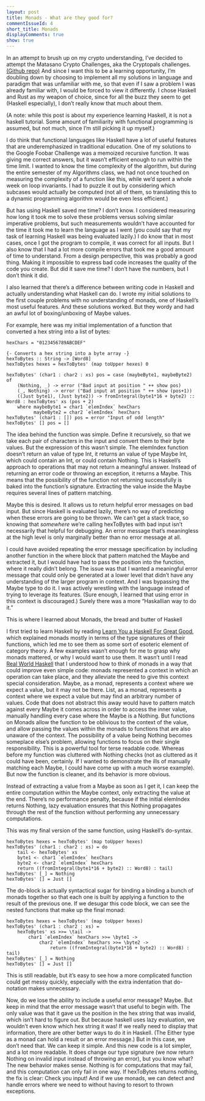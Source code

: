 ```yaml
---
layout: post
title: Monads - What are they good for?
commentIssueId: 4
short_title: Monads
displayComments: true
show: true
---
```


In an attempt to brush up on my crypto understanding, I’ve decided to attempt the Matasano Crypto Challenges, aka the Cryptopals challenges. [(Github repo)](https://github.com/nicktobey/cryptopals) And since I want this to be a learning opportunity, I’m doubling down by choosing to implement all my solutions in language and paradigm that was unfamiliar with me, so that even if I saw a problem I was already familiar with, I would be forced to view it differently.  I chose Haskell and Rust as my weapon of choice, since for all the buzz they seem to get (Haskell especially), I don’t really know that much about them.

(A note: while this post is about my experience learning Haskell, it is not a haskell tutorial. Some amount of familiarity with functional programming is assumed, but not much, since I’m still picking it up myself.)

I do think that functional languages like Haskell have a lot of useful features that are underemphasized in traditional education. One of my solutions to the Google Foobar Challenge was a memoized recursive function. It was giving me correct answers, but it wasn’t efficient enough to run within the time limit. I wanted to know the time complexity of the algorithm, but during the entire semester of my Algorithms class, we had not once touched on measuring the complexity of a function like this, while we’d spent a whole week on loop invariants. I had to puzzle it out by considering which subcases would actually be computed (not all of them, so translating this to a dynamic programming algorithm would be even less efficient.)

But has using Haskell saved me time? I don’t know. I considered measuring how long it took me to solve these problems versus solving similar imperative problems, but such measurements wouldn’t have accounted for the time it took me to learn the language as I went (you could say that my task of learning Haskell was being evaluated lazily.) I do know that in most cases, once I got the program to compile, it was correct for all inputs. But I also know that I had a lot more compile errors that took me a good amount of time to understand. From a design perspective, this was probably a good thing. Making it impossible to express bad code increases the quality of the code you create. But did it save me time? I don’t have the numbers, but I don’t think it did.

I also learned that there’s a difference between writing code in Haskell and actually understanding what Haskell can do. I wrote my initial solutions to the first couple problems with no understanding of monads, one of Haskell’s most useful features. And these solutions worked. But they wordy and had an awful lot of boxing/unboxing of Maybe values.

For example, here was my initial implementation of a function that converted a hex string into a list of bytes:

```
hexChars = "0123456789ABCDEF"

{- Converts a hex string into a byte array -}
hexToBytes :: String -> [Word8]
hexToBytes hexes = hexToBytes' (map toUpper hexes) 0

hexToBytes' (char1 : char2 : xs) pos = case (maybeByte1, maybeByte2) of
    (Nothing, _) -> error ("Bad input at position " ++ show pos)
    (_, Nothing) -> error ("Bad input at position " ++ show (pos+1))
    ((Just byte1), (Just byte2)) -> fromIntegral(byte1*16 + byte2) :: Word8 : hexToBytes' xs (pos + 2)
    where maybeByte1 = char1 `elemIndex` hexChars
          maybeByte2 = char2 `elemIndex` hexChars
hexToBytes' (char1 : []) pos = error "Input of odd length"
hexToBytes' [] pos = []
```

The idea behind the function was simple. Define it recursively, so that we take each pair of characters in the input and convert them to their byte values. But the expression of this wasn’t simple. The elemIndex function doesn’t return an value of type Int, it returns an value of type Maybe Int, which could contain an Int, or could contain Nothing. This is Haskell’s approach to operations that may not return a meaningful answer. Instead of returning an error code or throwing an exception, it returns a Maybe. This means that the possibility of the function not returning successfully is baked into the function’s signature. Extracting the value inside the Maybe requires several lines of pattern matching.

Maybe this is desired. It allows us to return helpful error messages on bad input. But since Haskell is evaluated lazily, there’s no way of predicting when these errors are going to be thrown. We can’t get a stack trace, so knowing that *somewhere* we’re calling hexToBytes with bad input isn’t necessarily that helpful for debugging. An error message that’s meaningless at the high level is only marginally better than no error message at all.

I could have avoided repeating the error message specification by including another function in the where block that pattern matched the Maybe and extracted it, but I would have had to pass the position into the function, where it really didn’t belong. The issue was that I wanted a meaningful error message that could only be generated at a lower level that didn’t have any understanding of the larger program in context. And I was bypassing the Maybe type to do it. I was actively wrestling with the language instead of trying to leverage its features. (Sure enough, I learned that using error in this context is discouraged.) Surely there was a more “Haskallian way to do it.”

This is where I learned about Monads, the bread and butter of Haskell

I first tried to learn Haskell by reading [Learn You a Haskell For Great Good](http://learnyouahaskell.com/), which explained monads mostly in terms of the type signatures of their functions, which led me to see them as some sort of esoteric element of category theory. A few examples wasn’t enough for me to grasp why monads mattered, or why I would want to use them. It wasn’t until I read [Real World Haskell](http://book.realworldhaskell.org/) that I understood how to think of monads in a way that could improve even simple code: monads represented a context in which an operation can take place, and they alleviate the need to give this context special consideration. Maybe, as a monad, represents a context where we expect a value, but it may not be there. List, as a monad, represents a context where we expect a value but may find an arbitrary number of values. Code that does not abstract this away would have to pattern match against every Maybe it comes across in order to access the inner value, manually handling every case where the Maybe is a Nothing. But functions on Monads allow the function to be oblivious to the context of the value, and allow passing the values within the monads to functions that are also unaware of the context. The possibility of a value being Nothing becomes someplace else’s problem, allowing functions to focus on their single responsibility. This is a powerful tool for terse readable code. Whereas before my function was cluttered with Nothing checks (not as cluttered as it could have been, certainly. If I wanted to demonstrate the ills of manually matching each Maybe, I could have come up with a much worse example). But now the function is cleaner, and its behavior is more obvious.

Instead of extracting a value from a Maybe as soon as I get it, I can keep the entire computation within the Maybe context, only extracting the value at the end. There’s no performance penalty, because if the initial elemIndex returns Nothing, lazy evaluation ensures that this Nothing propagates through the rest of the function without performing any unnecessary computations.

This was my final version of the same function, using Haskell’s do-syntax.

```
hexToBytes hexes = hexToBytes' (map toUpper hexes)
hexToBytes' (char1 : char2 : xs) = do
    tail <- hexToBytes' xs
    byte1 <- char1 `elemIndex` hexChars
    byte2 <- char2 `elemIndex` hexChars
    return ((fromIntegral(byte1*16 + byte2) :: Word8) : tail)
hexToBytes' [_] = Nothing
hexToBytes' [] = Just []
```

The do-block is actually syntactical sugar for binding a binding a bunch of monads together so that each one is built by applying a function to the result of the previous one. If we desugar this code block, we can see the nested functions that make up the final monad:

```
hexToBytes hexes = hexToBytes' (map toUpper hexes)
hexToBytes' (char1 : char2 : xs) =
    hexToBytes' xs >>= \tail ->
        char1 `elemIndex` hexChars >>= \byte1 ->
            char2 `elemIndex` hexChars >>= \byte2 ->
                return ((fromIntegral(byte1*16 + byte2) :: Word8) : tail)
hexToBytes' [_] = Nothing
hexToBytes' [] = Just []
```

This is still readable, but it’s easy to see how a more complicated function could get messy quickly, especially with the extra indentation that do-notation makes unnecessary. 

Now, do we lose the ability to include a useful error message? Maybe. But keep in mind that the error message wasn’t that useful to begin with. The only value was that it gave us the position in the hex string that was invalid, which isn’t hard to figure out. But because haskell uses lazy evaluation, we wouldn’t even know which hex string it was! If we really need to display that information, there are other better ways to do it in Haskell. (The Either type as a monad can hold a result or an error message.) But in this case, we don’t need that. We can keep it simple. And this new code is a lot simpler, and a lot more readable. It does change our type signature (we now return Nothing on invalid input instead of throwing an error), but you know what? The new behavior makes sense. Nothing is for computations that may fail, and this computation can only fail in one way. If hexToBytes returns nothing, the fix is clear: Check you input! And if we use monads, we can detect and handle errors where we need to without having to resort to thrown exceptions.

